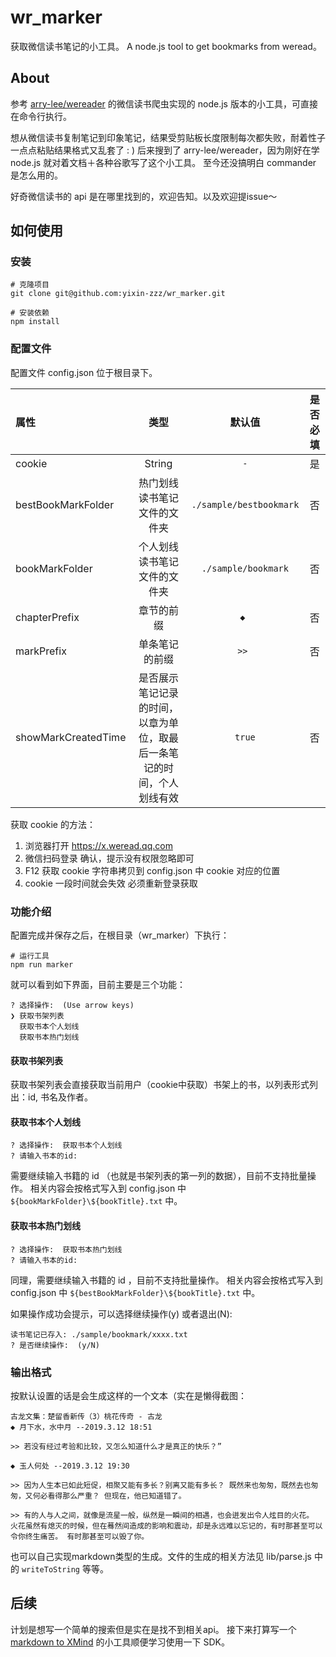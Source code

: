 # wr_marker
获取微信读书笔记的小工具。
A node.js tool to get bookmarks from weread。

## About
参考 [arry-lee/wereader](https://github.com/arry-lee/wereader) 的微信读书爬虫实现的 node.js 版本的小工具，可直接在命令行执行。

想从微信读书复制笔记到印象笔记，结果受剪贴板长度限制每次都失败，耐着性子一点点粘贴结果格式又乱套了 : )   后来搜到了 arry-lee/wereader，因为刚好在学 node.js 就对着文档＋各种谷歌写了这个小工具。 至今还没搞明白 commander 是怎么用的。 

好奇微信读书的 api 是在哪里找到的，欢迎告知。以及欢迎提issue～

## 如何使用
### 安装
```shell
# 克隆项目
git clone git@github.com:yixin-zzz/wr_marker.git

# 安装依赖
npm install
```

### 配置文件
配置文件  config.json 位于根目录下。

| 属性 | 类型 | 默认值 | 是否必填 |
|:---- |:----:|:-------:|:--------:|
| cookie | String | `-` | 是 |
| bestBookMarkFolder | 热门划线读书笔记文件的文件夹 | `./sample/bestbookmark` | 否 |
| bookMarkFolder | 个人划线读书笔记文件的文件夹 | `./sample/bookmark` | 否 |
| chapterPrefix | 章节的前缀 | `◆ ` | 否 |
| markPrefix | 单条笔记的前缀 | `>> ` | 否 |
| showMarkCreatedTime | 是否展示笔记记录的时间，以章为单位，取最后一条笔记的时间，个人划线有效 | `true` | 否 |

获取 cookie 的方法：
1. 浏览器打开 https://x.weread.qq.com
2. 微信扫码登录 确认，提示没有权限忽略即可
3. F12 获取 cookie 字符串拷贝到 config.json 中 cookie 对应的位置
4. cookie 一段时间就会失效 必须重新登录获取


### 功能介绍
配置完成并保存之后，在根目录（wr_marker）下执行：
```shell
# 运行工具
npm run marker
```

就可以看到如下界面，目前主要是三个功能：
```shell
? 选择操作:  (Use arrow keys)
❯ 获取书架列表 
  获取书本个人划线 
  获取书本热门划线 
```

#### 获取书架列表 
获取书架列表会直接获取当前用户（cookie中获取）书架上的书，以列表形式列出：id, 书名及作者。

#### 获取书本个人划线
```shell
? 选择操作:  获取书本个人划线
? 请输入书本的id:  
```
需要继续输入书籍的 id （也就是书架列表的第一列的数据），目前不支持批量操作。
相关内容会按格式写入到 config.json 中 `${bookMarkFolder}\${bookTitle}.txt` 中。

#### 获取书本热门划线 
```shell
? 选择操作:  获取书本热门划线
? 请输入书本的id:  
```
同理，需要继续输入书籍的 id ，目前不支持批量操作。
相关内容会按格式写入到 config.json 中 `${bestBookMarkFolder}\${bookTitle}.txt` 中。

如果操作成功会提示，可以选择继续操作(y) 或者退出(N): 
```shell
读书笔记已存入: ./sample/bookmark/xxxx.txt
? 是否继续操作:  (y/N)  
```

### 输出格式
按默认设置的话是会生成这样的一个文本（实在是懒得截图：
```
古龙文集：楚留香新传（3）桃花传奇 - 古龙
◆ 月下水，水中月 --2019.3.12 18:51

>> 若没有经过考验和比较，又怎么知道什么才是真正的快乐？”

◆ 玉人何处 --2019.3.12 19:30

>> 因为人生本已如此短促，相聚又能有多长？别离又能有多长？ 既然来也匆匆，既然去也匆匆，又何必看得那么严重？ 但现在，他已知道错了。

>> 有的人与人之间，就像是流星一般，纵然是一瞬间的相遇，也会迸发出令人炫目的火花。 火花虽然有熄灭的时候，但在蓦然间造成的影响和震动，却是永远难以忘记的，有时那甚至可以令你终生痛苦。 有时那甚至可以毁了你。
```

也可以自己实现markdown类型的生成。文件的生成的相关方法见 lib/parse.js 中的 `writeToString` 等等。

## 后续
计划是想写一个简单的搜索但是实在是找不到相关api。
接下来打算写一个 [markdown to XMind](https://github.com/yixin-zzz/md-to-xmind) 的小工具顺便学习使用一下 SDK。
